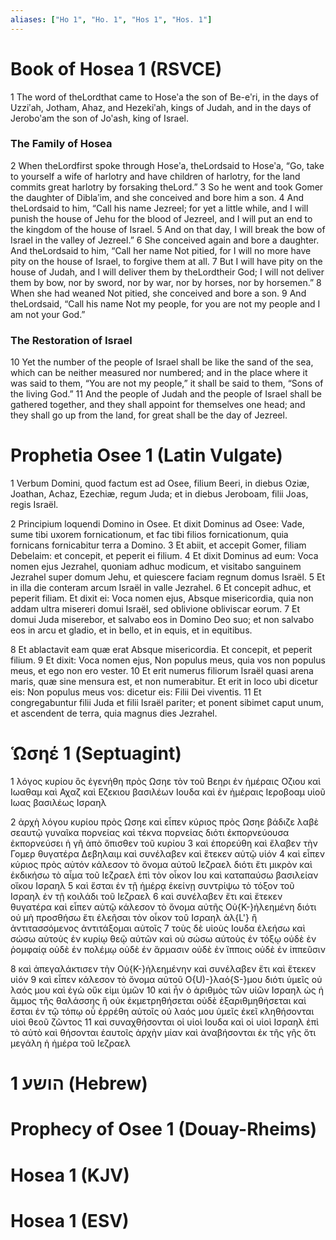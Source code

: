 ```yaml
---
aliases: ["Ho 1", "Ho. 1", "Hos 1", "Hos. 1"]
---
```



# Book of Hosea 1 (RSVCE)

1 The word of theLordthat came to Hoseʹa the son of Be-eʹri, in the days of Uzziʹah, Jotham, Ahaz, and Hezekiʹah, kings of Judah, and in the days of Jeroboʹam the son of Joʹash, king of Israel.
### The Family of Hosea
2 When theLordfirst spoke through Hoseʹa, theLordsaid to Hoseʹa, “Go, take to yourself a wife of harlotry and have children of harlotry, for the land commits great harlotry by forsaking theLord.”
3 So he went and took Gomer the daughter of Diblaʹim, and she conceived and bore him a son.
4 And theLordsaid to him, “Call his name Jezreel; for yet a little while, and I will punish the house of Jehu for the blood of Jezreel, and I will put an end to the kingdom of the house of Israel.
5 And on that day, I will break the bow of Israel in the valley of Jezreel.”
6 She conceived again and bore a daughter. And theLordsaid to him, “Call her name Not pitied, for I will no more have pity on the house of Israel, to forgive them at all.
7 But I will have pity on the house of Judah, and I will deliver them by theLordtheir God; I will not deliver them by bow, nor by sword, nor by war, nor by horses, nor by horsemen.”
8 When she had weaned Not pitied, she conceived and bore a son.
9 And theLordsaid, “Call his name Not my people, for you are not my people and I am not your God.”
### The Restoration of Israel
10 Yet the number of the people of Israel shall be like the sand of the sea, which can be neither measured nor numbered; and in the place where it was said to them, “You are not my people,” it shall be said to them, “Sons of the living God.”
11 And the people of Judah and the people of Israel shall be gathered together, and they shall appoint for themselves one head; and they shall go up from the land, for great shall be the day of Jezreel.


# Prophetia Osee 1 (Latin Vulgate)

1 Verbum Domini, quod factum est ad Osee, filium Beeri, in diebus Oziæ, Joathan, Achaz, Ezechiæ, regum Juda; et in diebus Jeroboam, filii Joas, regis Israël.

2 Principium loquendi Domino in Osee. Et dixit Dominus ad Osee: Vade, sume tibi uxorem fornicationum, et fac tibi filios fornicationum, quia fornicans fornicabitur terra a Domino.
3 Et abiit, et accepit Gomer, filiam Debelaim: et concepit, et peperit ei filium.
4 Et dixit Dominus ad eum: Voca nomen ejus Jezrahel, quoniam adhuc modicum, et visitabo sanguinem Jezrahel super domum Jehu, et quiescere faciam regnum domus Israël.
5 Et in illa die conteram arcum Israël in valle Jezrahel.
6 Et concepit adhuc, et peperit filiam. Et dixit ei: Voca nomen ejus, Absque misericordia, quia non addam ultra misereri domui Israël, sed oblivione obliviscar eorum.
7 Et domui Juda miserebor, et salvabo eos in Domino Deo suo; et non salvabo eos in arcu et gladio, et in bello, et in equis, et in equitibus.

8 Et ablactavit eam quæ erat Absque misericordia. Et concepit, et peperit filium.
9 Et dixit: Voca nomen ejus, Non populus meus, quia vos non populus meus, et ego non ero vester.
10 Et erit numerus filiorum Israël quasi arena maris, quæ sine mensura est, et non numerabitur. Et erit in loco ubi dicetur eis: Non populus meus vos: dicetur eis: Filii Dei viventis.
11 Et congregabuntur filii Juda et filii Israël pariter; et ponent sibimet caput unum, et ascendent de terra, quia magnus dies Jezrahel.


# Ὡσηέ 1 (Septuagint)

1 λόγος κυρίου ὃς ἐγενήθη πρὸς Ωσηε τὸν τοῦ Βεηρι ἐν ἡμέραις Οζιου καὶ Ιωαθαμ καὶ Αχαζ καὶ Εζεκιου βασιλέων Ιουδα καὶ ἐν ἡμέραις Ιεροβοαμ υἱοῦ Ιωας βασιλέως Ισραηλ

2 ἀρχὴ λόγου κυρίου πρὸς Ωσηε καὶ εἶπεν κύριος πρὸς Ωσηε βάδιζε λαβὲ σεαυτῷ γυναῖκα πορνείας καὶ τέκνα πορνείας διότι ἐκπορνεύουσα ἐκπορνεύσει ἡ γῆ ἀπὸ ὄπισθεν τοῦ κυρίου
3 καὶ ἐπορεύθη καὶ ἔλαβεν τὴν Γομερ θυγατέρα Δεβηλαιμ καὶ συνέλαβεν καὶ ἔτεκεν αὐτῷ υἱόν
4 καὶ εἶπεν κύριος πρὸς αὐτόν κάλεσον τὸ ὄνομα αὐτοῦ Ιεζραελ διότι ἔτι μικρὸν καὶ ἐκδικήσω τὸ αἷμα τοῦ Ιεζραελ ἐπὶ τὸν οἶκον Ιου καὶ καταπαύσω βασιλείαν οἴκου Ισραηλ
5 καὶ ἔσται ἐν τῇ ἡμέρᾳ ἐκείνῃ συντρίψω τὸ τόξον τοῦ Ισραηλ ἐν τῇ κοιλάδι τοῦ Ιεζραελ
6 καὶ συνέλαβεν ἔτι καὶ ἔτεκεν θυγατέρα καὶ εἶπεν αὐτῷ κάλεσον τὸ ὄνομα αὐτῆς Οὐ{K-}ἠλεημένη διότι οὐ μὴ προσθήσω ἔτι ἐλεῆσαι τὸν οἶκον τοῦ Ισραηλ ἀλ{L'} ἢ ἀντιτασσόμενος ἀντιτάξομαι αὐτοῖς
7 τοὺς δὲ υἱοὺς Ιουδα ἐλεήσω καὶ σώσω αὐτοὺς ἐν κυρίῳ θεῷ αὐτῶν καὶ οὐ σώσω αὐτοὺς ἐν τόξῳ οὐδὲ ἐν ῥομφαίᾳ οὐδὲ ἐν πολέμῳ οὐδὲ ἐν ἅρμασιν οὐδὲ ἐν ἵπποις οὐδὲ ἐν ἱππεῦσιν

8 καὶ ἀπεγαλάκτισεν τὴν Οὐ{K-}ἠλεημένην καὶ συνέλαβεν ἔτι καὶ ἔτεκεν υἱόν
9 καὶ εἶπεν κάλεσον τὸ ὄνομα αὐτοῦ Ο{U)-}λαό{S-}μου διότι ὑμεῖς οὐ λαός μου καὶ ἐγὼ οὔκ εἰμι ὑμῶν
10 καὶ ἦν ὁ ἀριθμὸς τῶν υἱῶν Ισραηλ ὡς ἡ ἄμμος τῆς θαλάσσης ἣ οὐκ ἐκμετρηθήσεται οὐδὲ ἐξαριθμηθήσεται καὶ ἔσται ἐν τῷ τόπῳ οὗ ἐρρέθη αὐτοῖς οὐ λαός μου ὑμεῖς ἐκεῖ κληθήσονται υἱοὶ θεοῦ ζῶντος
11 καὶ συναχθήσονται οἱ υἱοὶ Ιουδα καὶ οἱ υἱοὶ Ισραηλ ἐπὶ τὸ αὐτὸ καὶ θήσονται ἑαυτοῖς ἀρχὴν μίαν καὶ ἀναβήσονται ἐκ τῆς γῆς ὅτι μεγάλη ἡ ἡμέρα τοῦ Ιεζραελ


# 1 הושע (Hebrew)


# Prophecy of Osee 1 (Douay-Rheims)


# Hosea 1 (KJV)


# Hosea 1 (ESV)

